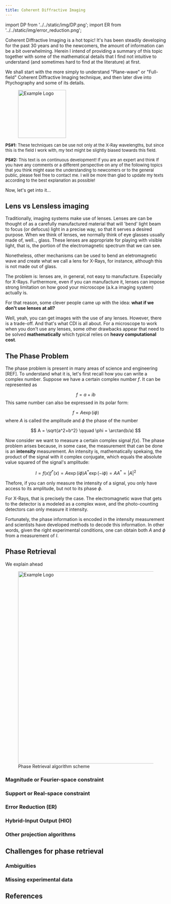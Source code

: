 ```yaml
---
title: Coherent Diffractive Imaging
---
```


import DP from '../../static/img/DP.png';
import ER from '../../static/img/error_reduction.png';



Coherent Diffractive Imaging is a hot topic! It's has been steadily developing for the past 30 years and to the newcomers, the amount of information can be a bit overwhelming. Herein I intend of providing a summary of this topic together with some of the mathematical details that I find not intuitive to understand (and sometimes hard to find at the literature) at first. 

We shall start with the more simply to understand "Plane-wave" or "Full-field" Coherent Diffractive Imaging technique, and then later dive into Ptychography and some of its details.

<figure>
    <img src={DP} alt="Example Logo" width="150"/>
</figure>

<font size= "2">

**PS#1:** These techniques can be use not only at the X-Ray wavelengths, but since this is the field I work with, my text might be slightly biased towards this field.

**PS#2:** This text is on continuous development! If you are an expert and think If you have any comments or a different perspective on any of the following topics that you think might ease the understanding to newcomers or to the general public, please feel free to contact me. I will be more than glad to update my texts according to the best explanation as possible! 
</font>

Now, let's get into it...

## Lens vs Lensless imaging

Traditionally, imaging systems make use of lenses. Lenses are can be thought of as a carefully manufactured material that will 'bend' light beam to focus (or defocus) light in a precise way, so that it serves a desired purpose. When we think of lenses, we normally think of eye glasses usually made of, well.., glass. These lenses are appropriate for playing with visible light, that is, the portion of the electromagnetic spectrum that we can see. 

Nonetheless, other mechanisms can be used to bend an eletromagnetic wave and create what we call a lens for X-Rays, for instance, although this is not made out of glass. 

The problem is: lenses are, in general, not easy to manufacture. Especially for X-Rays. Furthermore, even if you can manufacture it, lenses can impose strong limitation on how good your microscope (a.k.a imaging system) actually is.

For that reason, some clever people came up with the idea: **what if we don't use lenses at all?** 

Well, yeah, you can get images with the use of any lenses. However, there is a trade-off. And that's what CDI is all about. For a microscope to work when you don't use any lenses, some other drawbacks appear that need to be solved **mathematically** which typical relies on **heavy computational cost**.

## The Phase Problem 

The phase problem is present in many areas of science and engineering [REF]. To understand what it is, let's first recall how you can write a complex number. Suppose we have a certain complex number $f$. It can be represented as

$$
f =  a + ib 
$$
This same number can also be expressed in its polar form:

$$
f = A\exp(i \phi)
$$
where $A$ is called the amplitude and $\phi$ the phase of the number

$$
A = \sqrt{a^2+b^2} \qquad \phi = \arctan(b/a)
$$

Now consider we want to measure a certain complex signal $f(x)$. The phase problem arises because, in some case, the measurement that can be done is an **intensity** measurement. An intensity is, mathematically spekaing, the product of the signal with it complex conjugate, which equals the absolute value squared of the signal's amplitude:

$$
I = f(x) f^*(x) = A\exp(i \phi)  A^*\exp(-i \phi) = AA^*= |A|^2
$$

Thefore, if you can only measure the intensity of a signal, you only have access to its amplitude, but not to its phase $\phi$.

For X-Rays, that is precisely the case. The electromagnetic wave that gets to the detector is a modeled as a complex wave, and the photo-counting detectors can only measure it intensity. 

Fortunately, the phase information is encoded in the intensity measurement and scientists have developed methods to decode this information. In other words, given the right experimental conditions, one can obtain both $A$ and $\phi$ from a measurement of $I$. 

## Phase Retrieval 

We explain ahead

<figure>
    <img src={ER} alt="Example Logo" width="600"/>
    <figcaption>Phase Retrieval algorithm scheme</figcaption>
</figure>

### Magnitude or Fourier-space constraint


### Support or Real-space constraint


### Error Reduction (ER)


### Hybrid-Input Output (HIO)

### Other projection algorithms

## Challenges for phase retrieval

### Ambiguities

### Missing experimental data

## References 
